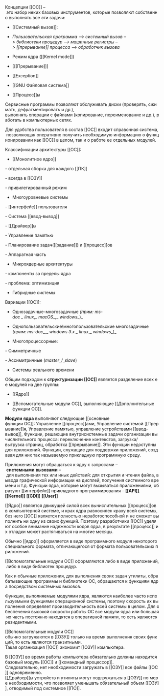 Концепции [[ОС]] – это набор неких базовых инструментов, которые позволяют собственно выполнять все эти задачи:

-   [[Системный вызов]]:
    
-   _Пользовательская_ _программа_ _–>_ _системный_ _вызов_ _–>_ _библиотеки_ _процедур_ _–>_ _машинные_ _регистры_ _–>_ _[[прерывание]]_ _процесса_ _–>_ _обработчик_ _вызова_
    
-  Режим ядра ([[Kernel mode]])
    
-  [[[Прерывание]]]
    
-  [[Exception]]
    
- [[GNU Файловая система]]
    
-  [[Процесс]]ы

Сервисные программы позволяют обслуживать диски (проверять, сжимать, дефрагментировать и др.), 
выполнять операции с файлами (копирование, переименование и др.), работать в компьютерных сетях.

Для удобства пользователя в состав [[ОС]] входит справочная система, позволяющая оперативно получить необходимую информацию о функционировании как [[ОС]] в целом, так и о работе ее отдельных модулей.

Классификации архитектуры [[ОС]]:

- [[Монолитное ядро]]
    
- отдельная сборка для каждого [[ПК]]

- всегда в [[ОЗУ]]

- привилегированный режим 

-  Многоуровневые системы
    
- [[интерфейс]] пользователя

- Система [[ввод-вывод]]

- [[Драйвер]]ы

- Управление памятью

- Планирование задач([[задание]]) и [[процесс]]ов

- Аппаратная часть

-  Микроядерные архитектуры
  
- компоненты за пределы ядра

- проблема: оптимизиция

-   Гибридные системы

Вариации [[ОС]]:

-   Однозадачные-многозадачные _(прим:_ _ms-doc_ _\_ _linux__,_ _macOS__,_ _windows__)_
    
-   Однопользовательские\многопользовательские многозадачные   _(прим:_ _ms-doc__,_ _windows_ _3.x_ _\_ _linux__,_ _windows__)_
    
-   Многопроцессорные:
    

- Симметричные

- Ассимитричные (_master__/__slave_)

-   Системы реального времени
    

Общим подходом к **структуризации** **[[ОС]]** является разделение всех ее модулей на две группы:

-   [[Ядро]]
    
-   [[Вспомогательные модули ОС]], выполняющие [[Дополнительные функции ОС]]. 
    

**Модули** **ядра** выполняют следующие [[основные функции ОС]]: Управление [[процесс]]ами, Управление системой [[Прерывание]]я, Управление памятью, управление устройствами [[ввод-вывод]], Функции, решающие внутрисистемные задачи организации вычислительного процесса: переключение контекстов, загрузка/выгрузка страниц, обработка [[прерывание]]. Эти функции недоступны для приложений. Функции, служащие для поддержки приложений, создавая для них так называемую прикладную программную среду.

Приложения могут обращаться к ядру с запросами – **системными** **вызовами** – для выполнения тех или иных действий: для открытия и чтения файла, вывода графической информации на дисплей, получения системного времени и т.д. Функции ядра, которые могут вызываться приложениями, образуют [[интерфейс]] прикладного программирования – **[[API]]**.
**[[Kernel]]**
**[[GDI]]**
**[[User]]**

[[Ядро]] является движущей силой всех вычислительных [[процесс]]ов в компьютерной системе, и крах ядра равносилен краху всей системы, без него [[ОС]] является полностью неработоспособной и не сможет выполнить ни одну из своих функций. Поэтому разработчики [[ОС]] уделяют особое внимание надежности кодов ядра, в результате [[процесс]] их отладки может растягиваться на многие месяцы.

Обычно [[ядро]] оформляется в виде программного модуля некоторого специального формата, отличающегося от формата пользовательских приложений.
    

[[Вспомогательные модули ОС]] оформляются либо в виде приложений, либо в виде библиотек процедур. 
    

Как и обычные приложения, для выполнения своих задач утилиты, обрабатывающие программы и библиотеки ОС, обращаются к функциям ядра посредством системных вызовов.

Функции, выполняемые модулями ядра, являются наиболее часто используемыми функциями операционной системы, поэтому скорость их выполнения определяет производительность всей системы в целом. Для обеспечения высокой скорости работы ОС все модули ядра или большая их часть постоянно находятся в оперативной памяти, то есть являются резидентными.

[[Вспомогательные модули ОС]] обычно загружаются в [[ОЗУ]] только на время выполнения своих функций, то есть являются транзитными. 
Такая организация [[ОС]] экономит [[ОЗУ]] компьютера.


В [[ОЗУ]] во время работы компьютера обязательно должны находится базовый модуль [[ОС]] и [[командный процессор]]. 
Следовательно, нет необходимости загружать в [[ОЗУ]] все файлы [[ОС]] одновременно. 
[[Драйвер]]ы устройств и утилиты могут подгружаться в [[ОЗУ]] по мере необходимости, что позволяет уменьшать обязательный объем [[ОЗУ]], отводимый под системное [[ПО]].